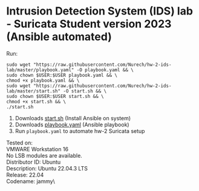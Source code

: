 # Intrusion Detection System (IDS) lab - Suricata Student version 2023 (Ansible automated)

Run:
```
sudo wget "https://raw.githubusercontent.com/Nurech/hw-2-ids-lab/master/playbook.yaml" -O playbook.yaml && \
sudo chown $USER:$USER playbook.yaml && \
chmod +x playbook.yaml && \
sudo wget "https://raw.githubusercontent.com/Nurech/hw-2-ids-lab/master/start.sh" -O start.sh && \
sudo chown $USER:$USER start.sh && \
chmod +x start.sh && \
./start.sh
```


1) Downloads [start.sh](https://github.com/Nurech/hw-2-ids-lab/blob/master/start.sh) (Install Ansible on system)
2) Downloads [playbook.yaml](https://github.com/Nurech/hw-2-ids-lab/blob/master/playbook.yaml) (Ansible playbook)
3) Run ``playbook.yaml`` to automate hw-2 Suricata setup

Tested on:\
VMWARE Workstation 16 \
No LSB modules are available.\
Distributor ID:	Ubuntu\
Description:	Ubuntu 22.04.3 LTS\
Release:	22.04\
Codename:	jammy\

